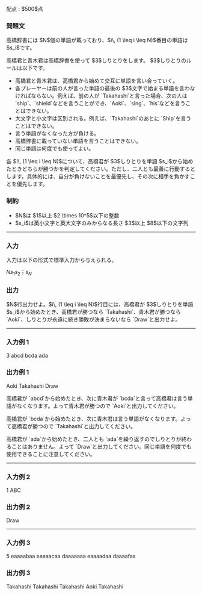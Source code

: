 
<div>

<span>

<span>

<p>
配点 : $500$点
</p>

<div>

<section>

### **問題文**

<p>
高橋辞書には $N$個の単語が載っており、$i\, (1 \leq i \leq N)$番目の単語は $s_i$です。
</p>

<p>
高橋君と青木君は高橋辞書を使って $3$しりとりをします。 $3$しりとりのルールは以下です。
</p>

<ul>

<li>
高橋君と青木君は、高橋君から始めて交互に単語を言い合っていく。
</li>

<li>
各プレーヤーは前の人が言った単語の最後の $3$文字で始まる単語を言わなければならない。例えば、前の人が `Takahashi`と言った場合、次の人は `ship`、`shield`などを言うことができ、`Aoki`、`sing`、`his`などを言うことはできない。
</li>

<li>
大文字と小文字は区別される。例えば、`Takahashi`のあとに `ShIp`を言うことはできない。
</li>

<li>
言う単語がなくなった方が負ける。
</li>

<li>
高橋辞書に載っていない単語を言うことはできない。
</li>

<li>
同じ単語は何度でも使ってよい。
</li>

</ul>

<p>
各 $i\, (1 \leq i \leq N)$について、高橋君が $3$しりとりを単語 $s_i$から始めたときどちらが勝つかを判定してください。ただし、二人とも最善に行動するとします。具体的には、自分が負けないことを最優先し、その次に相手を負かすことを優先します。
</p>

</section>

</div>

<div>

<section>

### **制約**

<ul>

<li>
$N$は $1$以上 $2 \times 10^5$以下の整数
</li>

<li>
$s_i$は英小文字と英大文字のみからなる長さ $3$以上 $8$以下の文字列
</li>

</ul>

</section>

</div>

---

<div>

<div>

<section>

### **入力**

<p>
入力は以下の形式で標準入力から与えられる。
</p>

<div>

$N$$s_1$$s_2$$\vdots$$s_N$
</div>

</section>

</div>

<div>

<section>

### **出力**

<p>
$N$行出力せよ。$i\, (1 \leq i \leq N)$行目には、高橋君が $3$しりとりを単語 $s_i$から始めたとき、高橋君が勝つなら `Takahashi`、青木君が勝つなら `Aoki`、しりとりが永遠に続き勝敗が決まらないなら `Draw`と出力せよ。
</p>

</section>

</div>

</div>

---

<div>

<section>

### **入力例 1**

<div>

3
abcd
bcda
ada

</div>

</section>

</div>

<div>

<section>

### **出力例 1**

<div>

Aoki
Takahashi
Draw

</div>

<p>
高橋君が `abcd`から始めたとき、次に青木君が `bcda`と言って高橋君は言う単語がなくなります。よって青木君が勝つので `Aoki`と出力してください。
</p>

<p>
高橋君が `bcda`から始めたとき、次に青木君は言う単語がなくなります。よって高橋君が勝つので `Takahashi`と出力してください。
</p>

<p>
高橋君が `ada`から始めたとき、二人とも `ada`を繰り返すのでしりとりが終わることはありません。よって `Draw`と出力してください。同じ単語を何度でも使用できることに注意してください。
</p>

</section>

</div>

---

<div>

<section>

### **入力例 2**

<div>

1
ABC

</div>

</section>

</div>

<div>

<section>

### **出力例 2**

<div>

Draw

</div>

</section>

</div>

---

<div>

<section>

### **入力例 3**

<div>

5
eaaaabaa
eaaaacaa
daaaaaaa
eaaaadaa
daaaafaa

</div>

</section>

</div>

<div>

<section>

### **出力例 3**

<div>

Takahashi
Takahashi
Takahashi
Aoki
Takahashi

</div>

</section>

</div>

</span>

</span>

</div>
